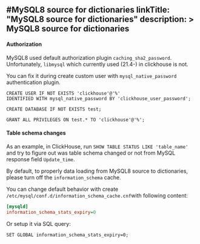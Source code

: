 #MySQL8 source for dictionaries
linkTitle: "MySQL8 source for dictionaries"
description: >
    MySQL8 source for dictionaries
---
#### Authorization

MySQL8 used default authorization plugin `caching_sha2_password`. Unfortunately, `libmysql` which currently used (21.4-) in clickhouse is not.

You can fix it during create custom user with `mysql_native_password` authentication plugin.

```
CREATE USER IF NOT EXISTS 'clickhouse'@'%'
IDENTIFIED WITH mysql_native_password BY 'clickhouse_user_password';

CREATE DATABASE IF NOT EXISTS test;

GRANT ALL PRIVILEGES ON test.* TO 'clickhouse'@'%';
```

#### Table schema changes

As an example, in ClickHouse, run `SHOW TABLE STATUS LIKE 'table_name'` and try to figure out was table schema changed or not from MySQL response field `Update_time`.

By default, to properly data loading from MySQL8 source to dictionaries, please turn off the `information_schema` cache.

You can change default behavior with create `/etc/mysql/conf.d/information_schema_cache.cnf`with following content:

```ini
[mysqld]
information_schema_stats_expiry=0
```

Or setup it via SQL query:

```
SET GLOBAL information_schema_stats_expiry=0;
```
